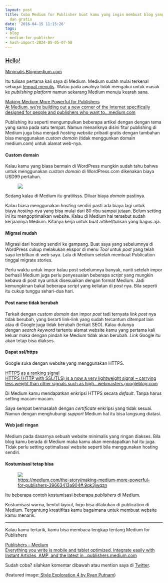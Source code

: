 ```yaml
---
layout: post
title: Coba Medium for Publisher buat kamu yang ingin membuat blog yang bagus, cepat
  dan gratis
date: '2016-04-15 11:15:26'
tags:
- blog
- medium-for-publisher
- hash-import-2024-05-05-07-58
---
```


<section class=" section--body section--first">
<div class="section-content">
<div class="section-inner layoutSingleColumn">
<h3 id="8d73" class="graf--h3 graf--first"><a class="markup--anchor markup--mixtapeEmbed-anchor" style="font-family: Lato, sans-serif;font-size: 18px" title="https://medium.com/p/d0f15aadb3d0" href="https://medium.com/p/d0f15aadb3d0"><span class="markup--strong markup--mixtapeEmbed-strong">Hello!</span></a></h3>
<div id="80fa" class="graf--mixtapeEmbed graf-after--h3"><a class="markup--anchor markup--mixtapeEmbed-anchor" title="https://medium.com/p/d0f15aadb3d0" href="https://medium.com/p/d0f15aadb3d0"><span class="markup--em markup--mixtapeEmbed-em">Minimalis Blog</span>medium.com</a></div>
<div class="graf--mixtapeEmbed graf-after--h3"></div>
<p id="1fd4" class="graf--p graf-after--mixtapeEmbed">Itu tulisan pertama kali saya di Medium. Medium sudah mulai terkenal sebagai <a class="markup--anchor markup--p-anchor" href="https://medium.com/about/about-medium-9eac453da935#.myia8sc17">tempat menulis</a>. Walau pada awalnya tidak mengakui untuk masuk ke <em class="markup--em markup--p-em">publishing platform</em> namun sekarang Medium menuju kearah sana.</p>
<div id="ef7b" class="graf--mixtapeEmbed graf-after--p"><a class="markup--anchor markup--mixtapeEmbed-anchor" title="https://medium.com/p/39663413a904" href="https://medium.com/p/39663413a904"><span class="markup--strong markup--mixtapeEmbed-strong">Making Medium More Powerful for Publishers</span><br>
<span class="markup--em markup--mixtapeEmbed-em">At Medium, we’re building out a new corner of the Internet specifically designed for people and publishers who want to…</span>medium.com</a></div>
<p class="graf--p graf-after--mixtapeEmbed">Publishing itu seperti mengumpulkan beberapa artikel dengan dengan tema yang sama pada satu tempat. Namun menariknya disini fitur publishing di Medium juga bisa menjadi <em class="markup--em markup--p-em">hosting website </em>pribadi gratis dengan tambahan bisa menggunakan<em class="markup--em markup--p-em"> custom domain</em> (tidak menggunkan domain medium.com) untuk alamat web-nya.</p>
<h4 class="graf--p graf-after--mixtapeEmbed">Custom domain</h4>
<p id="d317" class="graf--p graf-after--h4">Kalau kamu yang biasa bermain di WordPress mungkin sudah tahu bahwa untuk menggunakan <em class="markup--em markup--p-em">custom domain</em> di WordPress.com dikenakan biaya USD99 pertahun.</p>
<figure id="6d84" class="graf--figure graf-after--p">
<div class="aspectRatioPlaceholder is-locked">
<div class="progressiveMedia js-progressiveMedia graf-image is-canvasLoaded is-imageLoaded"><img class="progressiveMedia-image js-progressiveMedia-image" src="https://i0.wp.com/cdn-images-1.medium.com/max/800/1*elR4IIVtaBg4Pd14RprGLA.png?w=1200&amp;ssl=1" data-recalc-dims="1"></div>
</div>
</figure>
<p id="d5b1" class="graf--p graf-after--figure">Sedang kalau di Medium itu gratiiisss. Diluar biaya <em class="markup--em markup--p-em">domain</em> pastinya.</p>
<p id="4531" class="graf--p graf-after--p">Kalau biasa menggunakan <em class="markup--em markup--p-em">hosting</em> sendiri pasti ada biaya lagi untuk biaya <em class="markup--em markup--p-em">hosting-</em>nya yang bisa mulai dari 80 ribu sampai jutaan. Belum setting ini itu mengoptimalkan website. Kalau di Medium hal tersebut sudah kerjaannya Medium. Kitanya kerja untuk buat artikel/tulisan yang bagus aja.</p>
<h4 id="4c66" class="graf--h4 graf-after--p">Migrasi mudah</h4>
<p id="fe8a" class="graf--p graf-after--h4">Migrasi dari hosting sendiri ke gampang. Buat saya yang sebelumnya di WordPress cukup melakukan ekspor di menu <em class="markup--em markup--p-em">Tool</em> untuk <em class="markup--em markup--p-em">post</em> yang telah saya terbitkan di web saya. Lalu di Medium setelah membuat Publication tinggal migrate stories.</p>
<p id="3744" class="graf--p graf-after--p">Perlu waktu untuk impor kalau post sebelumnya banyak, nanti setelah impor berhasil Medium juga perlu penyesuaian beberapa <em class="markup--em markup--p-em">script</em> yang mungkin kebawa di post nya untuk disesuaikan dengan format Medium. Jadi kemungkinan bakal beberapa <em class="markup--em markup--p-em">script</em> yang keliatan di <em class="markup--em markup--p-em">post</em> nya. Bila seperti itu cukup tunggu sehari-dua hari.</p>
<h4 id="7abb" class="graf--h4 graf-after--p">Post name tidak berubah</h4>
<p id="b215" class="graf--p graf-after--h4">Terkait dengan<em class="markup--em markup--p-em"> custom domain</em> dan impor <em class="markup--em markup--p-em">post</em> tadi ternyata <em class="markup--em markup--p-em">link post</em> nya tidak berubah, yang berarti link-link yang sudah tercantum ditempat lain atau di Google juga tidak berubah (terkait SEO). Kalau dulunya dengan <em class="markup--em markup--p-em">search keyword</em> tertentu alamat website kamu yang pertama kali keluar maka dengan pindah ke Medium tidak akan berubah. <em class="markup--em markup--p-em">Link</em> Google itu akan tetap bisa diakses.</p>
<h4 id="f4ec" class="graf--h4 graf-after--p">Dapat ssl/https</h4>
<p id="b9ae" class="graf--p graf-after--h4">Google suka dengan website yang menggunakan HTTPS.</p>
<div id="247f" class="graf--mixtapeEmbed graf-after--p"><a class="markup--anchor markup--mixtapeEmbed-anchor" title="https://webmasters.googleblog.com/2014/08/https-as-ranking-signal.html" href="https://webmasters.googleblog.com/2014/08/https-as-ranking-signal.html" rel="nofollow"><span class="markup--strong markup--mixtapeEmbed-strong">HTTPS as a ranking signal</span><br>
<span class="markup--em markup--mixtapeEmbed-em">HTTPS (HTTP with SSL/TLS) is a now a very lightweight signal – carrying less weight than other signals such as high…</span>webmasters.googleblog.com</a></div>
<p id="fb08" class="graf--p graf-after--mixtapeEmbed">Di Medium kamu mendapatkan enkripsi HTTPS secara <em class="markup--em markup--p-em">default</em>. Tanpa harus setting macam-macam.</p>
<p id="7a35" class="graf--p graf-after--p">Saya sempat bermasalah dengan <em class="markup--em markup--p-em">certificate</em> enkripsi yang tidak sesuai. Namun dengan menghubungi <em class="markup--em markup--p-em">support</em> Medium hal itu bisa langsung diatasi.</p>
<h4 id="f26f" class="graf--h4 graf-after--p">Web jadi ringan</h4>
<p id="c415" class="graf--p graf-after--h4">Medium pada dasarnya sebuah website minimalis yang ringan diakses. Bila blog kamu berada di Medium maka kamu akan mendapatkan hal itu juga. Tidak perlu setting optimalisasi website seperti bila menggunakan hosting sendiri.</p>
<h4 id="c6a6" class="graf--h4 graf-after--p">Kostumisasi tetap bisa</h4>
<figure id="3de3" class="graf--figure graf-after--h4">
<div class="aspectRatioPlaceholder is-locked">
<div class="progressiveMedia js-progressiveMedia graf-image is-canvasLoaded is-imageLoaded"><img class="progressiveMedia-image js-progressiveMedia-image" src="https://i1.wp.com/cdn-images-1.medium.com/max/800/1*TzGG8FAOJnTIMKC8gA5fwA.png?w=1200&amp;ssl=1" data-recalc-dims="1"></div>
</div>
<figcaption class="imageCaption"><a class="markup--anchor markup--figure-anchor" href="https://medium.com/the-story/making-medium-more-powerful-for-publishers-39663413a904#.9qk3jwqzn" rel="nofollow">https://medium.com/the-story/making-medium-more-powerful-for-publishers-39663413a904#.9qk3jwqzn</a></figcaption></figure>
<p id="5276" class="graf--p graf-after--figure">Itu beberapa contoh kostumisasi beberapa <em class="markup--em markup--p-em">publishers</em> di Medium.</p>
<p id="f6e3" class="graf--p graf-after--p graf--last">Kostumisasi warna, bentul layout, logo bisa dilakukan di publication di Medium. Tergantung kreatifitas kamu bagaimana untuk membuat website kamu menarik.</p>
</div>
</div>
</section>

<!--more-->

<!--more-->

<section class=" section--body section--last">
<div class="section-divider layoutSingleColumn">
<hr class="section-divider">
</div>
<div class="section-content">
<div class="section-inner layoutSingleColumn">
<p id="c5ed" class="graf--p graf--first">Kalau kamu tertarik, kamu bisa membaca lengkap tentang Medium for Publishers</p>
<div id="82a1" class="graf--mixtapeEmbed graf-after--p"><a class="markup--anchor markup--mixtapeEmbed-anchor" title="https://publishers.medium.com" href="https://publishers.medium.com/" rel="nofollow"><span class="markup--strong markup--mixtapeEmbed-strong">Publishers – Medium</span><br>
<span class="markup--em markup--mixtapeEmbed-em">Everything you write is mobile and tablet optimized. Integrate easily with Instant Articles, AMP, and the latest in…</span>publishers.medium.com</a></div>
<div class="graf--mixtapeEmbed graf-after--p"></div>
<p id="b62a" class="graf--p graf-after--mixtapeEmbed graf--last">Sudah coba? silahkan komentar dibawah atau mention saya di <a class="markup--anchor markup--p-anchor" href="http://twitter.com/devilpenakut" rel="nofollow">Twitter</a>.</p>
<p class="graf--p graf-after--mixtapeEmbed graf--last">(featured image:<a href="https://dribbble.com/shots/2473178-Style-Exploration-4"> Style Exploration 4 by Ryan Putnam</a>)</p>
</div>
</div>
</section><!--kg-card-end: html-->